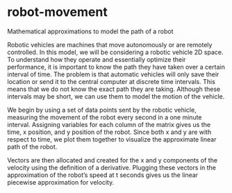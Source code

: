 # robot-movement
Mathematical approximations to model the path of a robot

Robotic vehicles are machines that move autonomously or are remotely controlled. In this model, we will be considering a robotic vehicle 2D space. To understand how they operate and essentially optimize their performance, it is important to know the path they have taken over a certain interval of time. The problem is that automatic vehicles will only save their location or send it to the central computer at discrete time intervals. This means that we do not know the exact path they are taking. Although these intervals may be short, we can use them to model the motion of the vehicle. 

We begin by using a set of data points sent by the robotic vehicle, measuring the movement of the robot every second in a one minute interval. Assigning variables for each column of the matrix gives us the time, x position, and y position of the robot. Since both x and y are with respect to time, we plot them together to visualize the approximate linear path of the robot. 

Vectors are then allocated and created for the x and y components of the velocity using the definition of a derivative. Plugging these vectors in the approximation of the robot’s speed at t seconds gives us the linear piecewise approximation for velocity.
